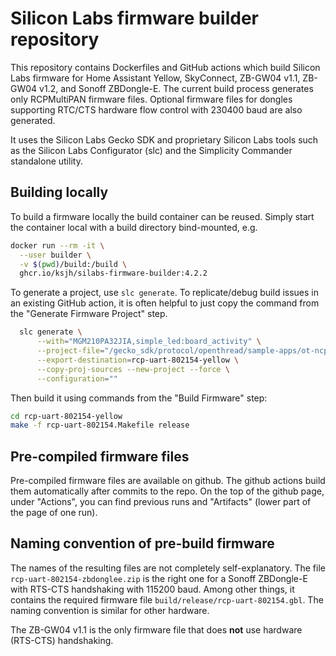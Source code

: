 # Silicon Labs firmware builder repository

This repository contains Dockerfiles and GitHub actions which build Silicon Labs
firmware for Home Assistant Yellow, SkyConnect, ZB-GW04 v1.1, ZB-GW04 v1.2, and Sonoff ZBDongle-E.
The current build process generates only RCPMultiPAN firmware files. Optional firmware files for dongles supporting RTC/CTS hardware flow control with 230400 baud are also generated.

It uses the Silicon Labs Gecko SDK and proprietary Silicon Labs tools such as
the Silicon Labs Configurator (slc) and the Simplicity Commander standalone
utility.

## Building locally

To build a firmware locally the build container can be reused. Simply start the
container local with a build directory bind-mounted, e.g.

```sh
docker run --rm -it \
  --user builder \
  -v $(pwd)/build:/build \
  ghcr.io/ksjh/silabs-firmware-builder:4.2.2
```

To generate a project, use `slc generate`. To replicate/debug build issues in
an existing GitHub action, it is often helpful to just copy the command from
the "Generate Firmware Project" step.

```sh
  slc generate \
      --with="MGM210PA32JIA,simple_led:board_activity" \
      --project-file="/gecko_sdk/protocol/openthread/sample-apps/ot-ncp/rcp-uart-802154.slcp" \
      --export-destination=rcp-uart-802154-yellow \
      --copy-proj-sources --new-project --force \
      --configuration=""
```

Then build it using commands from the "Build Firmware" step:

```sh
cd rcp-uart-802154-yellow
make -f rcp-uart-802154.Makefile release
```

## Pre-compiled firmware files
Pre-compiled firmware files are available on github. The github actions build them automatically after commits to the repo. On the top of the github page, under "Actions", you can find previous runs and "Artifacts" (lower part of the page of one run). 

## Naming convention of pre-build firmware
The names of the resulting files are not completely self-explanatory. The file ``rcp-uart-802154-zbdonglee.zip`` is the right one for a Sonoff ZBDongle-E with RTS-CTS handshaking with 115200 baud. Among other things, it contains the required firmware file ``build/release/rcp-uart-802154.gbl``. The naming convention is similar for other hardware.

The ZB-GW04 v1.1 is the only firmware file that does **not** use hardware (RTS-CTS) handshaking.
